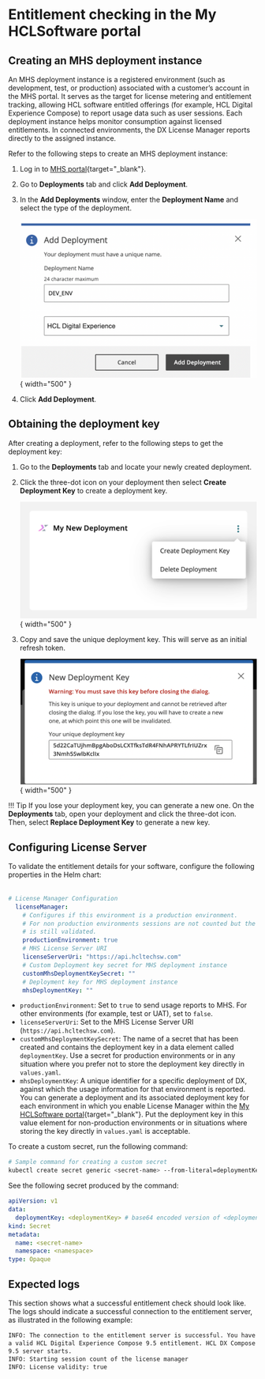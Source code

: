 # Entitlement checking in the My HCLSoftware portal

## Creating an MHS deployment instance

An MHS deployment instance is a registered environment (such as development, test, or production) associated with a customer’s account in the MHS portal. It serves as the target for license metering and entitlement tracking, allowing HCL software entitled offerings (for example, HCL Digital Experience Compose) to report usage data such as user sessions. Each deployment instance helps monitor consumption against licensed entitlements. In connected environments, the DX License Manager reports directly to the assigned instance.

Refer to the following steps to create an MHS deployment instance:

1. Log in to [MHS portal](https://my.hcltechsw.com/){target="_blank"}.

2. Go to **Deployments** tab and click **Add Deployment**.

3. In the **Add Deployments** window, enter the **Deployment Name** and select the type of the deployment.

    ![Create Deployment](../images/create_deployment.png){ width="500" }

4. Click **Add Deployment**.

## Obtaining the deployment key

After creating a deployment, refer to the following steps to get the deployment key:

1. Go to the **Deployments** tab and locate your newly created deployment.

2. Click the three-dot icon on your deployment then select **Create Deployment Key** to create a deployment key.

    ![More menu](../images/create_dep_key.png){ width="500" }

3. Copy and save the unique deployment key. This will serve as an initial refresh token.

    ![Deployment key](../images/new_deployment_key.png){ width="500" }

!!! Tip
    If you lose your deployment key, you can generate a new one. On the **Deployments** tab, open your deployment and click the three-dot icon. Then, select **Replace Deployment Key** to generate a new key.


## Configuring License Server

To validate the entitlement details for your software, configure the following properties in the Helm chart:

```yaml

# License Manager Configuration
  licenseManager:
    # Configures if this environment is a production environment.
    # For non production environments sessions are not counted but the license
    # is still validated.
    productionEnvironment: true
    # MHS License Server URI
    licenseServerUri: "https://api.hcltechsw.com"
    # Custom Deployment key secret for MHS deployment instance
    customMhsDeploymentKeySecret: ""
    # Deployment key for MHS deployment instance
    mhsDeploymentKey: ""

```

- `productionEnvironment`: Set to `true` to send usage reports to MHS. For other environments (for example, test or UAT), set to `false`.
- `licenseServerUri`: Set to the MHS License Server URI (`https://api.hcltechsw.com`).
- `customMhsDeploymentKeySecret`: The name of a secret that has been created and contains the deployment key in a data element called `deploymentKey`. Use a secret for production environments or in any situation where you prefer not to store the deployment key directly in `values.yaml`.
- `mhsDeploymentKey`: A unique identifier for a specific deployment of DX, against which the usage information for that environment is reported. You can generate a deployment and its associated deployment key for each environment in which you enable License Manager within the [My HCLSoftware portal](https://my.hcltechsw.com/){target="_blank"}. Put the deployment key in this value element for non-production environments or in situations where storing the key directly in `values.yaml` is acceptable.

To create a custom secret, run the following command:

```sh
# Sample command for creating a custom secret
kubectl create secret generic <secret-name> --from-literal=deploymentKey=<deploymentKey> --namespace=<namespace>
```

See the following secret produced by the command:

```yaml
apiVersion: v1
data:
  deploymentKey: <deploymentKey> # base64 encoded version of <deploymentKey> from the command
kind: Secret
metadata:
  name: <secret-name>
  namespace: <namespace>
type: Opaque
```

## Expected logs

This section shows what a successful entitlement check should look like. The logs should indicate a successful connection to the entitlement server, as illustrated in the following example:

```log
INFO: The connection to the entitlement server is successful. You have a valid HCL Digital Experience Compose 9.5 entitlement. HCL DX Compose 9.5 server starts.
INFO: Starting session count of the license manager
INFO: License validity: true
```
